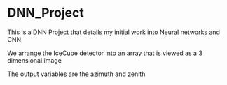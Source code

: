 # DNN_Project

This is a DNN Project that details my initial work into Neural networks and CNN

We arrange the IceCube detector into an array that is viewed as a 3 dimensional image

The output variables are the azimuth and zenith
